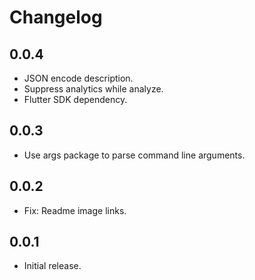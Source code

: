 # Changelog

## 0.0.4

* JSON encode description.
* Suppress analytics while analyze.
* Flutter SDK dependency.

## 0.0.3

* Use args package to parse command line arguments.

## 0.0.2

* Fix: Readme image links.

## 0.0.1

* Initial release. 
